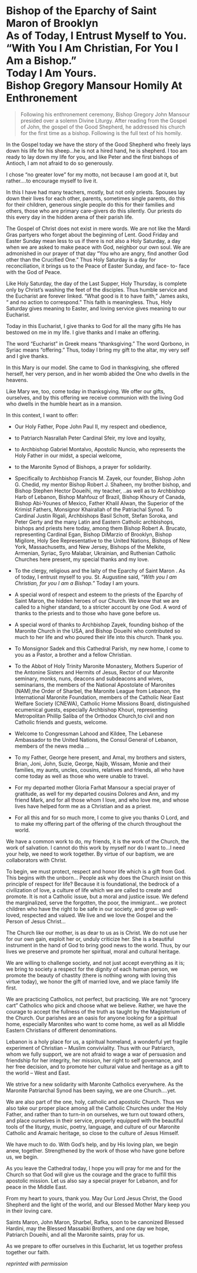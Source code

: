 <h1>
Bishop of the Eparchy of Saint Maron of Brooklyn<br/>
As of Today, I Entrust Myself to You.<br/>
“With You I Am Christian, For You I Am a Bishop.”<br/>
Today I Am Yours.<br/>
Bishop Gregory Mansour Homily At Enthronement
</h1>

>Following his enthronement ceremony, Bishop Gregory John Mansour presided over a solemn Divine Liturgy. After reading from the Gospel of John, the gospel of the Good Shepherd, he addressed his church for the first time as a bishop. Following is the full text of his homily.

In the Gospel today we have the story of the Good Shepherd who freely lays down his life for his sheep…he is not a hired hand, he is shepherd. I too am ready to lay down my life for you, and like Peter and the first bishops of Antioch, I am not afraid to do so generously.

I chose “no greater love” for my motto, not because I am good at it, but rather….to encourage myself to live it.

In this I have had many teachers, mostly, but not only priests. Spouses lay down their lives for each other, parents, sometimes single parents, do this for their children, generous single people do this for their families and others, those who are primary care-givers do this silently. Our priests do this every day in the hidden arena of their parish life.

The Gospel of Christ does not exist in mere words. We are not like the Mardi Gras partyers who forget about the beginning of Lent. Good Friday and Easter Sunday mean less to us if there is not also a Holy Saturday, a day when we are asked to make peace with God, neighbor our own soul. We are admonished in our prayer of that day “You who are angry, find another God other than the Crucified One.” Thus Holy Saturday is a day for reconciliation, it brings us to the Peace of Easter Sunday, and face- to- face with the God of Peace.

Like Holy Saturday, the day of the Last Supper, Holy Thursday, is complete only by Christ’s washing the feet of the disciples. Thus humble service and the Eucharist are forever linked. “What good is it to have faith,” James asks, “ and no action to correspond.” This faith is meaningless. Thus, Holy Saturday gives meaning to Easter, and loving service gives meaning to our Eucharist.

Today in this Eucharist, I give thanks to God for all the many gifts He has bestowed on me in my life. I give thanks and I make an offering.

The word “Eucharist” in Greek means “thanksgiving.” The word Qorbono, in Syriac means “offering.” Thus, today I bring my gift to the altar, my very self and I give thanks.

In this Mary is our model. She came to God in thanksgiving, she offered herself, her very person, and in her womb abided the One who dwells in the heavens.

Like Mary we, too, come today in thanksgiving. We offer our gifts, ourselves, and by this offering we receive communion with the living God who dwells in the humble heart as in a mansion.

In this context, I want to offer:

* Our Holy Father, Pope John Paul II, my respect and obedience,
* to Patriarch Nasrallah Peter Cardinal Sfeir, my love and loyalty,
* to Archbishop Gabriel Montalvo, Apostolic Nuncio, who represents the Holy Father in our midst, a special welcome,
* to the Maronite Synod of Bishops, a prayer for solidarity.

* Specifically to Archbishop Francis M. Zayek, our founder, Bishop John G. Chedid, my mentor Bishop Robert J. Shaheen, my brother bishop, and Bishop Stephen Hector Doueihi, my teacher, ..as well as to Archbishop Harb of Lebanon, Bishop Mahfouz of Brazil, Bishop Khoury of Canada, Bishop Abi-Younes of Mexico, Father Khalil Alwan, the Superior of the Krimist Fathers, Monsignor Khairallah of the Patriachal Synod. To Cardinal Justin Rigali, Archbishops Basil Schott, Stefan Soroka, and Peter Gerty and the many Latin and Eastern Catholic archbishops, bishops and priests here today, among them Bishop Robert A. Brucato, representing Cardinal Egan, Bishop DiMarzio of Brooklyn, Bishop Migilore, Holy See Representative to the United Nations, Bishops of New York, Massachusetts, and New Jersey, Bishops of the Melkite, Armenian, Syriac, Syro Malabar, Ukrainian, and Ruthenian Catholic Churches here present, my special thanks and my love.

* To the clergy, religious and the laity of the Eparchy of Saint Maron . As of today, I entrust myself to you. St. Augustine said, *“With you I am Christian, for you I am a Bishop.”* Today I am yours.

* A special word of respect and esteem to the priests of the Eparchy of Saint Maron, the hidden heroes of our Church. We know that we are called to a higher standard, to a stricter account by one God. A word of thanks to the priests and to those who have gone before us.

* A special word of thanks to Archbishop Zayek, founding bishop of the Maronite Church in the USA, and Bishop Doueihi who contributed so much to her life and who poured their life into this church. Thank you.

* To Monsignor Sadek and this Cathedral Parish, my new home, I come to you as a Pastor, a brother and a fellow Christian.

* To the Abbot of Holy Trinity Maronite Monastery, Mothers Superior of the Antonine Sisters and Hermits of Jesus, Rector of our Maronite seminary, monks, nuns, deacons and subdeacons and wives, seminarians, the members of the National Apostolate of Maronites (NAM),the Order of Sharbel, the Maronite League from Lebanon, the International Maronite Foundation, members of the Catholic Near East Welfare Society (CNEWA), Catholic Home Missions Board, distinguished ecumenical guests, especially Archbishop Khouri, representing Metropolitan Phillip Saliba of the Orthodox Church,to civil and non Catholic friends and guests, welcome.

* Welcome to Congressman Lahood and Kildee, The Lebanese Ambassador to the United Nations, the Consul General of Lebanon, members of the news media …

* To my Father, George here present, and Amal, my brothers and sisters, Brian, Joni, John, Suzie, George, Najib, Wissam, Monie and their families, my aunts, uncles, cousins, relatives and friends, all who have come today as well as those who were unable to travel.

* For my departed mother Gloria Farhat Mansour a special prayer of gratitude, as well for my departed cousins Dolores and Ann, and my friend Mark, and for all those whom I love, and who love me, and whose lives have helped form me as a Christian and as a priest.

* For all this and for so much more, I come to give you thanks O Lord, and to make my offering part of the offering of the church throughout the world.

We have a common work to do, my friends, it is the work of the Church, the work of salvation. I cannot do this work by myself nor do I want to…I need your help, we need to work together. By virtue of our baptism, we are collaborators with Christ.

To begin, we must protect, respect and honor life which is a gift from God. This begins with the unborn… People ask why does the Church insist on this principle of respect for life? Because it is foundational, the bedrock of a civilization of love, a culture of life which we are called to create and promote. It is not a Catholic issue, but a moral and justice issue. We defend the marginalized, serve the forgotten, the poor, the immigrant… we protect children who have the right to be safe in our society, and grow up well-loved, respected and valued. We live and we love the Gospel and the Person of Jesus Christ…

The Church like our mother, is as dear to us as is Christ. We do not use her for our own gain, exploit her or, unduly criticize her. She is a beautiful instrument in the hand of God to bring good news to the world. Thus, by our lives we preserve and promote her spiritual, moral and cultural heritage.

We are willing to challenge society, and not just accept everything as it is; we bring to society a respect for the dignity of each human person, we promote the beauty of chastity (there is nothing wrong with loving this virtue today), we honor the gift of married love, and we place family life first.

We are practicing Catholics, not perfect, but practicing. We are not “grocery cart” Catholics who pick and choose what we believe. Rather, we have the courage to accept the fullness of the truth as taught by the Magisterium of the Church. Our parishes are an oasis for anyone looking for a spiritual home, especially Maronites who want to come home, as well as all Middle Eastern Christians of different denominations.

Lebanon is a holy place for us, a spiritual homeland, a wonderful yet fragile experiment of Christian – Muslim conviviality. Thus with our Patriarch, whom we fully support, we are not afraid to wage a war of persuasion and friendship for her integrity, her mission, her right to self governance, and her free decision, and to promote her cultural value and heritage as a gift to the world – West and East.

We strive for a new solidarity with Maronite Catholics everywhere. As the Maronite Patriarchal Synod has been saying, we are one Church….yet.

We are also part of the one, holy, catholic and apostolic Church. Thus we also take our proper place among all the Catholic Churches under the Holy Father, and rather than to turn-in on ourselves, we turn out toward others, and place ourselves in their service, properly equipped with the beautiful tools of the liturgy, music, poetry, language, and culture of our Maronite Catholic and Aramaic heritage, so close to the culture of Jesus Himself.

We have much to do. With God’s help, and by His loving plan, we begin anew, together. Strengthened by the work of those who have gone before us, we begin.

As you leave the Cathedral today, I hope you will pray for me and for the Church so that God will give us the courage and the grace to fulfill this apostolic mission. Let us also say a special prayer for Lebanon, and for peace in the Middle East.

From my heart to yours, thank you. May Our Lord Jesus Christ, the Good Shepherd and the light of the world, and our Blessed Mother Mary keep you in their loving care.

Saints Maron, John Maron, Sharbel, Rafka, soon to be canonized Blessed Hardini, may the Blessed Massabki Brothers, and one day we hope, Patriarch Doueihi, and all the Maronite saints, pray for us.

As we prepare to offer ourselves in this Eucharist, let us together profess together our faith.

*reprinted with permission*
